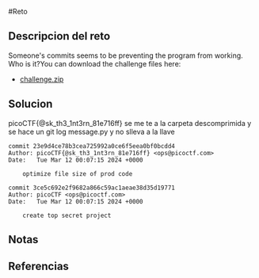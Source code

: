 #Reto 
## Descripcion del reto
Someone's commits seems to be preventing the program from working. Who is it?You can download the challenge files here:

- [challenge.zip](https://artifacts.picoctf.net/c_titan/159/challenge.zip)
## Solucion
picoCTF{@sk_th3_1nt3rn_81e716ff}
se me te a la carpeta descomprimida y se hace un git log message.py y no slleva  a la llave
````
commit 23e9d4ce78b3cea725992a0ce6f5eea0bf0bcdd4
Author: picoCTF{@sk_th3_1nt3rn_81e716ff} <ops@picoctf.com>
Date:   Tue Mar 12 00:07:15 2024 +0000

    optimize file size of prod code

commit 3ce5c692e2f9682a866c59ac1aeae38d35d19771
Author: picoCTF <ops@picoctf.com>
Date:   Tue Mar 12 00:07:15 2024 +0000

    create top secret project
`````
## Notas

## Referencias
